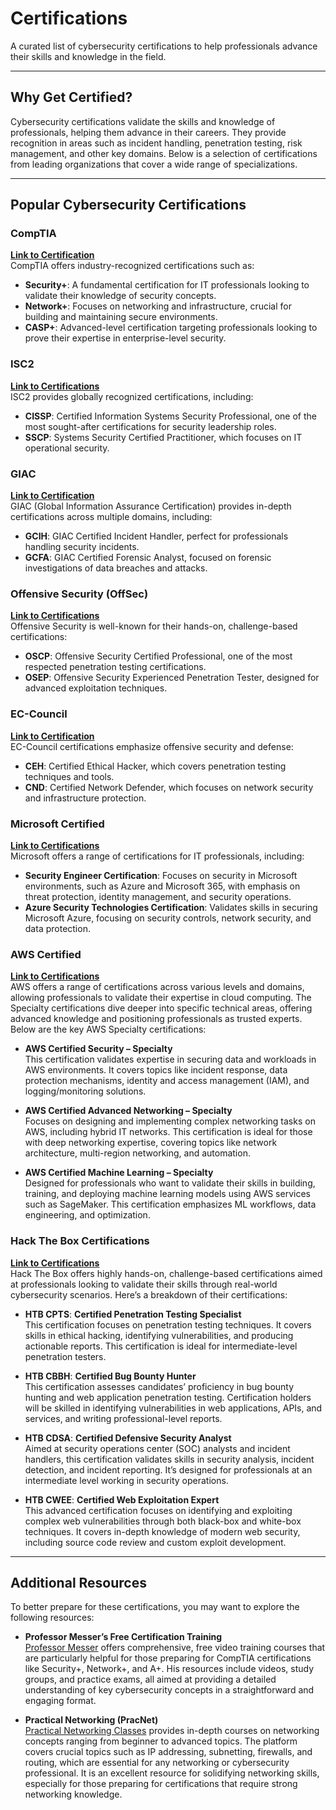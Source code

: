 # Certifications

A curated list of cybersecurity certifications to help professionals advance their skills and knowledge in the field.

---

## Why Get Certified?

Cybersecurity certifications validate the skills and knowledge of professionals, helping them advance in their careers. They provide recognition in areas such as incident handling, penetration testing, risk management, and other key domains. Below is a selection of certifications from leading organizations that cover a wide range of specializations.

---

## Popular Cybersecurity Certifications

### CompTIA
**[Link to Certification](https://www.comptia.org/certifications)**  
CompTIA offers industry-recognized certifications such as:
- **Security+**: A fundamental certification for IT professionals looking to validate their knowledge of security concepts.
- **Network+**: Focuses on networking and infrastructure, crucial for building and maintaining secure environments.
- **CASP+**: Advanced-level certification targeting professionals looking to prove their expertise in enterprise-level security.

### ISC2
**[Link to Certifications](https://www.isc2.org/Certifications)**  
ISC2 provides globally recognized certifications, including:
- **CISSP**: Certified Information Systems Security Professional, one of the most sought-after certifications for security leadership roles.
- **SSCP**: Systems Security Certified Practitioner, which focuses on IT operational security.

### GIAC
**[Link to Certification](https://www.giac.org/certifications)**  
GIAC (Global Information Assurance Certification) provides in-depth certifications across multiple domains, including:
- **GCIH**: GIAC Certified Incident Handler, perfect for professionals handling security incidents.
- **GCFA**: GIAC Certified Forensic Analyst, focused on forensic investigations of data breaches and attacks.

### Offensive Security (OffSec)
**[Link to Certifications](https://www.offsec.com/courses-and-certifications/)**  
Offensive Security is well-known for their hands-on, challenge-based certifications:
- **OSCP**: Offensive Security Certified Professional, one of the most respected penetration testing certifications.
- **OSEP**: Offensive Security Experienced Penetration Tester, designed for advanced exploitation techniques.

### EC-Council
**[Link to Certification](https://www.eccouncil.org/programs/certified-ethical-hacker-ceh/)**  
EC-Council certifications emphasize offensive security and defense:
- **CEH**: Certified Ethical Hacker, which covers penetration testing techniques and tools.
- **CND**: Certified Network Defender, which focuses on network security and infrastructure protection.

### Microsoft Certified
**[Link to Certifications](https://learn.microsoft.com/en-us/credentials/browse/?credential_types=certification&subjects=security)**  
Microsoft offers a range of certifications for IT professionals, including:
- **Security Engineer Certification**: Focuses on security in Microsoft environments, such as Azure and Microsoft 365, with emphasis on threat protection, identity management, and security operations.
- **Azure Security Technologies Certification**: Validates skills in securing Microsoft Azure, focusing on security controls, network security, and data protection.

### AWS Certified
**[Link to Certifications](https://aws.amazon.com/certification/)**  
AWS offers a range of certifications across various levels and domains, allowing professionals to validate their expertise in cloud computing. The Specialty certifications dive deeper into specific technical areas, offering advanced knowledge and positioning professionals as trusted experts. Below are the key AWS Specialty certifications:

- **AWS Certified Security – Specialty**  
   This certification validates expertise in securing data and workloads in AWS environments. It covers topics like incident response, data protection mechanisms, identity and access management (IAM), and logging/monitoring solutions.

- **AWS Certified Advanced Networking – Specialty**  
   Focuses on designing and implementing complex networking tasks on AWS, including hybrid IT networks. This certification is ideal for those with deep networking expertise, covering topics like network architecture, multi-region networking, and automation.

- **AWS Certified Machine Learning – Specialty**  
   Designed for professionals who want to validate their skills in building, training, and deploying machine learning models using AWS services such as SageMaker. This certification emphasizes ML workflows, data engineering, and optimization.

### Hack The Box Certifications
**[Link to Certifications](https://academy.hackthebox.com/preview/certifications)**  
Hack The Box offers highly hands-on, challenge-based certifications aimed at professionals looking to validate their skills through real-world cybersecurity scenarios. Here’s a breakdown of their certifications:

- **HTB CPTS**: **Certified Penetration Testing Specialist**  
   This certification focuses on penetration testing techniques. It covers skills in ethical hacking, identifying vulnerabilities, and producing actionable reports. This certification is ideal for intermediate-level penetration testers.
  
- **HTB CBBH**: **Certified Bug Bounty Hunter**  
   This certification assesses candidates’ proficiency in bug bounty hunting and web application penetration testing. Certification holders will be skilled in identifying vulnerabilities in web applications, APIs, and services, and writing professional-level reports.
  
- **HTB CDSA**: **Certified Defensive Security Analyst**  
   Aimed at security operations center (SOC) analysts and incident handlers, this certification validates skills in security analysis, incident detection, and incident reporting. It’s designed for professionals at an intermediate level working in security operations.
  
- **HTB CWEE**: **Certified Web Exploitation Expert**  
   This advanced certification focuses on identifying and exploiting complex web vulnerabilities through both black-box and white-box techniques. It covers in-depth knowledge of modern web security, including source code review and custom exploit development.

---

## Additional Resources

To better prepare for these certifications, you may want to explore the following resources:

- **Professor Messer’s Free Certification Training**  
   [Professor Messer](https://www.professormesser.com/) offers comprehensive, free video training courses that are particularly helpful for those preparing for CompTIA certifications like Security+, Network+, and A+. His resources include videos, study groups, and practice exams, all aimed at providing a detailed understanding of key cybersecurity concepts in a straightforward and engaging format.

- **Practical Networking (PracNet)**  
   [Practical Networking Classes](https://classes.pracnet.net/) provides in-depth courses on networking concepts ranging from beginner to advanced topics. The platform covers crucial topics such as IP addressing, subnetting, firewalls, and routing, which are essential for any networking or cybersecurity professional. It is an excellent resource for solidifying networking skills, especially for those preparing for certifications that require strong networking knowledge.
